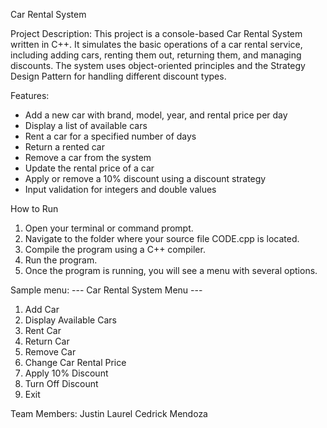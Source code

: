 Car Rental System

Project Description:
This project is a console-based Car Rental System written in C++. It simulates the basic operations of a car rental service, including adding cars, renting them out, returning them, and managing discounts. The system uses object-oriented principles and the Strategy Design Pattern for handling different discount types.

Features:
- Add a new car with brand, model, year, and rental price per day
- Display a list of available cars
- Rent a car for a specified number of days
- Return a rented car
- Remove a car from the system
- Update the rental price of a car
- Apply or remove a 10% discount using a discount strategy
- Input validation for integers and double values

How to Run
1. Open your terminal or command prompt.
2. Navigate to the folder where your source file CODE.cpp is located.
3. Compile the program using a C++ compiler. 
4. Run the program.
5. Once the program is running, you will see a menu with several options.
   
Sample menu:
--- Car Rental System Menu ---
1. Add Car
2. Display Available Cars
3. Rent Car
4. Return Car
5. Remove Car
6. Change Car Rental Price
7. Apply 10% Discount
8. Turn Off Discount
9. Exit
    
Team Members:
Justin Laurel
Cedrick Mendoza
